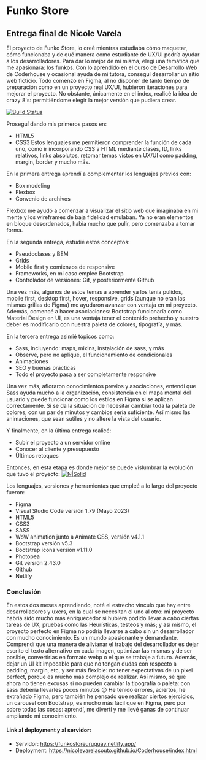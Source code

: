 # Funko Store
## Entrega final de Nicole Varela
El proyecto de Funko Store, lo creé mientras estudiaba cómo maquetar, cómo funcionaba y de qué manera como estudiante de UX/UI podría ayudar a los desarrolladores.
Para dar lo mejor de mí misma, elegí una temática que me apasionara: los funkos. Con lo aprendido en el curso de Desarrollo Web de Coderhouse y ocasional ayuda de mi tutora, conseguí desarrollar un sitio web ficticio.
Todo comenzó en Figma, al no disponer de tanto tiempo de preparación como en un proyecto real UX/UI, hubieron iteraciones para mejorar el proyecto. No obstante, únicamente en el index, realicé la idea de crazy 8's: permitiéndome elegir la mejor versión que pudiera crear.

[![Build Status](https://upload.wikimedia.org/wikipedia/commons/a/ad/Figma-1-logo.png)](https://www.figma.com/file/m3Oe4xq6rOpkOypeQmjLoi/Wireframes?type=design&node-id=23%3A2&mode=design&t=s9mvU0SWjBxgbJrN-1)

Proseguí dando mis primeros pasos en:
- HTML5
- CSS3
Estos lenguajes me permitieron comprender la función de cada uno, como ir incorporando CSS a HTML mediante clases, ID, links relativos, links absolutos, retomar temas vistos en UX/UI como padding, margin, border y mucho más.

En la primera entrega aprendí a complementar los lenguajes previos con:
- Box modeling
- Flexbox
- Convenio de archivos

Flexbox me ayudó a comenzar a visualizar el sitio web que imaginaba en mi mente y los wireframes de baja fidelidad emulaban. Ya no eran elementos en bloque desordenados, había mucho que pulir, pero comenzaba a tomar forma.

En la segunda entrega, estudié estos conceptos:
- Pseudoclases y BEM
- Grids
- Mobile first y comienzos de responsive
- Frameworks, en mi caso emplee Bootstrap
- Controlador de versiones: Git, y posteriormente Github

Una vez más, algunos de estos temas a aprender ya los tenía pulidos, mobile first, desktop first, hover, responsive, grids (aunque no eran las mismas grillas de Figma) me ayudaron avanzar con ventaja en mi proyecto. Además, comencé a hacer asociaciones: Bootstrap funcionaría como Material Design en UI, es una ventaja tener el contenido prehecho y nuestro deber es modificarlo con nuestra paleta de colores, tipografía, y más.

En la tercera entrega asimié tópicos como:
- Sass, incluyendo: maps, mixins, instalación de sass, y más
- Observé, pero no apliqué, el funcionamiento de condicionales
- Animaciones
- SEO y buenas prácticas
- Todo el proyecto pasa a ser completamente responsive

Una vez más, afloraron conocimientos previos y asociaciones, entendí que Sass ayuda mucho a la organización, consistencia en el mapa mental del usuario y puede funcionar como los estilos en Figma si se aplican correctamente. Si se da la situación de necesitar cambiar toda la paleta de colores, con un par de minutos y cambios sería suficiente. Así mismo las animaciones, que sean sutiles y no altere la vista del usuario. 

Y finalmente, en la última entrega realicé:
- Subir el proyecto a un servidor online
- Conocer al cliente y presupuesto
- Últimos retoques

Entonces, en esta etapa es donde mejor se puede vislumbrar la evolución que tuvo el proyecto: 
[![N|Solid](https://upload.wikimedia.org/wikipedia/commons/a/ad/Figma-1-logo.png)](https://www.figma.com/file/m3Oe4xq6rOpkOypeQmjLoi/Wireframes?type=design&node-id=136%3A110&mode=design&t=nKgCmKKihQMYN4vM-1)

Los lenguajes, versiones y herramientas que empleé a lo largo del proyecto fueron:
- Figma
- Visual Studio Code versión 1.79 (Mayo 2023)
- HTML5
- CSS3
- SASS
- WoW animation junto a Animate CSS, versión v4.1.1
- Bootstrap versión v5.3
- Bootstrap icons versión v1.11.0
- Photopea
- Git versión 2.43.0
- Github
- Netlify

### Conclusión
En estos dos meses aprendiendo, noté el estrecho vínculo que hay entre desarrolladores y uxers, en la cual se necesitan el uno al otro: mi proyecto habría sido mucho más enriquecedor si hubiera podido llevar a cabo ciertas tareas de UX, pruebas como las Heurísticas, testeos y más; y así mismo, el proyecto perfecto en Figma no podría llevarse a cabo sin un desarrollador con mucho conocimiento. Es un mundo apasionante y demandante.
Comprendí que una manera de alivianar el trabajo del desarrollador es dejar escrito el texto alternativo en cada imagen, optimizar las mismas y de ser posible, convertirlas en formato webp o el que se trabaje a futuro. Además, dejar un UI kit impecable para que no tengan dudas con respecto a padding, margin, etc, y ser más flexible: no tener expectativas de un pixel perfect, porque es mucho más complejo de realizar.
Así mismo, sé que ahora no tienen excusas si no pueden cambiar la tipografía o paleta: con sass debería llevarles pocos minutos 😉
He tenido errores, aciertos, he extrañado Figma, pero también he pensado que realizar ciertos ejercicios, un carousel con Bootstrap, es mucho más fácil que en Figma, pero por sobre todas las cosas: aprendí, me divertí y me llevé ganas de continuar ampliando mi conocimiento.

#### Link al deployment y al servidor:
- Servidor: https://funkostoreuruguay.netlify.app/
- Deployment: https://nicolevarelasouto.github.io/Coderhouse/index.html